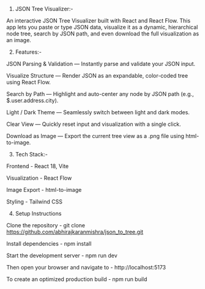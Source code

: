 1. JSON Tree Visualizer:-

An interactive JSON Tree Visualizer built with React and React Flow.
This app lets you paste or type JSON data, visualize it as a dynamic, hierarchical node tree, search by JSON path, and even download the full visualization as an image.



2. Features:-

JSON Parsing & Validation — Instantly parse and validate your JSON input.

Visualize Structure — Render JSON as an expandable, color-coded tree using React Flow.

Search by Path — Highlight and auto-center any node by JSON path (e.g., $.user.address.city).

Light / Dark Theme — Seamlessly switch between light and dark modes.

Clear View — Quickly reset input and visualization with a single click.

Download as Image — Export the current tree view as a .png file using html-to-image.



3. Tech Stack:-

Frontend - React 18, Vite

Visualization - React Flow

Image Export - html-to-image

Styling - Tailwind CSS



4. Setup Instructions

Clone the repository - git clone https://github.com/abhirajkaranmishra/json_to_tree.git

Install dependencies - npm install

Start the development server - npm run dev

Then open your browser and navigate to - http://localhost:5173

To create an optimized production build - npm run build